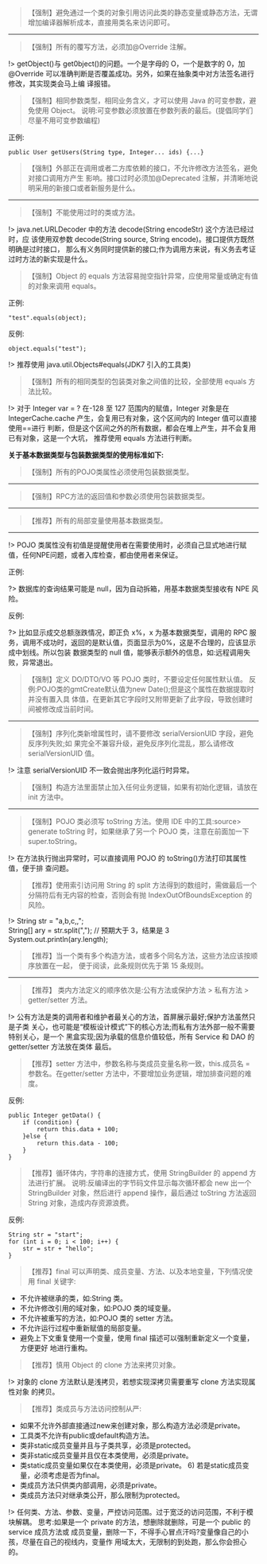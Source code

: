>【强制】避免通过一个类的对象引用访问此类的静态变量或静态方法，无谓增加编译器解析成本，直接用类名来访问即可。

---

>【强制】所有的覆写方法，必须加@Override 注解。

!> getObject()与 get0bject()的问题。一个是字母的 O，一个是数字的 0，加@Override 可以准确判断是否覆盖成功。另外，如果在抽象类中对方法签名进行修改，其实现类会马上编 译报错。

>【强制】相同参数类型，相同业务含义，才可以使用 Java 的可变参数，避免使用 Object。 说明:可变参数必须放置在参数列表的最后。(提倡同学们尽量不用可变参数编程)

正例:
```
public User getUsers(String type, Integer... ids) {...}
```
>【强制】外部正在调用或者二方库依赖的接口，不允许修改方法签名，避免对接口调用方产生 影响。接口过时必须加@Deprecated 注解，并清晰地说明采用的新接口或者新服务是什么。

---

>【强制】不能使用过时的类或方法。

!> java.net.URLDecoder 中的方法 decode(String encodeStr) 这个方法已经过时，应 该使用双参数 decode(String source, String encode)。接口提供方既然明确是过时接口， 那么有义务同时提供新的接口;作为调用方来说，有义务去考证过时方法的新实现是什么。

>【强制】Object 的 equals 方法容易抛空指针异常，应使用常量或确定有值的对象来调用 equals。  

正例:
```
"test".equals(object);
```
反例:
```
object.equals("test");
```
!> 推荐使用 java.util.Objects#equals(JDK7 引入的工具类)


>【强制】所有的相同类型的包装类对象之间值的比较，全部使用 equals 方法比较。

!> 对于 Integer var = ? 在-128 至 127 范围内的赋值，Integer 对象是在 IntegerCache.cache 产生，会复用已有对象，这个区间内的 Integer 值可以直接使用==进行 判断，但是这个区间之外的所有数据，都会在堆上产生，并不会复用已有对象，这是一个大坑， 推荐使用 equals 方法进行判断。

**关于基本数据类型与包装数据类型的使用标准如下:**  
>【强制】所有的POJO类属性必须使用包装数据类型。

---

>【强制】RPC方法的返回值和参数必须使用包装数据类型。

---

>【推荐】所有的局部变量使用基本数据类型。

---

!> POJO 类属性没有初值是提醒使用者在需要使用时，必须自己显式地进行赋值，任何NPE问题，或者入库检查，都由使用者来保证。

正例:  

?> 数据库的查询结果可能是 null，因为自动拆箱，用基本数据类型接收有 NPE 风险。

反例:  

?> 比如显示成交总额涨跌情况，即正负 x%，x 为基本数据类型，调用的 RPC 服务，调用不成功时，返回的是默认值，页面显示为0%，这是不合理的，应该显示成中划线。所以包装 数据类型的 null 值，能够表示额外的信息，如:远程调用失败，异常退出。

>【强制】定义 DO/DTO/VO 等 POJO 类时，不要设定任何属性默认值。 反例:POJO类的gmtCreate默认值为new Date();但是这个属性在数据提取时并没有置入具 体值，在更新其它字段时又附带更新了此字段，导致创建时间被修改成当前时间。

---

>【强制】序列化类新增属性时，请不要修改 serialVersionUID 字段，避免反序列失败;如 果完全不兼容升级，避免反序列化混乱，那么请修改 serialVersionUID 值。

!> 注意 serialVersionUID 不一致会抛出序列化运行时异常。

>【强制】构造方法里面禁止加入任何业务逻辑，如果有初始化逻辑，请放在 init 方法中。

---

>【强制】POJO 类必须写 toString 方法。使用 IDE 中的工具:source> generate toString 时，如果继承了另一个 POJO 类，注意在前面加一下 super.toString。

!> 在方法执行抛出异常时，可以直接调用 POJO 的 toString()方法打印其属性值，便于排 查问题。

>【推荐】使用索引访问用 String 的 split 方法得到的数组时，需做最后一个分隔符后有无内容的检查，否则会有抛 IndexOutOfBoundsException 的风险。

!>  String str = "a,b,c,,";  
String[] ary = str.split(","); // 预期大于 3，结果是 3 System.out.println(ary.length);

>【推荐】当一个类有多个构造方法，或者多个同名方法，这些方法应该按顺序放置在一起， 便于阅读，此条规则优先于第 15 条规则。

---

>【推荐】 类内方法定义的顺序依次是:公有方法或保护方法 > 私有方法 > getter/setter
方法。

!> 公有方法是类的调用者和维护者最关心的方法，首屏展示最好;保护方法虽然只是子类 关心，也可能是“模板设计模式”下的核心方法;而私有方法外部一般不需要特别关心，是一个 黑盒实现;因为承载的信息价值较低，所有 Service 和 DAO 的 getter/setter 方法放在类体 最后。

>【推荐】setter 方法中，参数名称与类成员变量名称一致，this.成员名 = 参数名。在getter/setter 方法中，不要增加业务逻辑，增加排查问题的难度。

反例:
```
public Integer getData() {
    if (condition) {
        return this.data + 100; 
    }else {
        return this.data - 100; 
    }
}
```
>【推荐】循环体内，字符串的连接方式，使用 StringBuilder 的 append 方法进行扩展。 说明:反编译出的字节码文件显示每次循环都会 new 出一个 StringBuilder 对象，然后进行 append 操作，最后通过 toString 方法返回 String 对象，造成内存资源浪费。

反例:
```
String str = "start";
for (int i = 0; i < 100; i++) {
    str = str + "hello"; 
}
```
>【推荐】final 可以声明类、成员变量、方法、以及本地变量，下列情况使用 final 关键字:  

- 不允许被继承的类，如:String 类。
- 不允许修改引用的域对象，如:POJO 类的域变量。
- 不允许被重写的方法，如:POJO 类的 setter 方法。
- 不允许运行过程中重新赋值的局部变量。
- 避免上下文重复使用一个变量，使用 final 描述可以强制重新定义一个变量，方便更好 地进行重构。

>【推荐】慎用 Object 的 clone 方法来拷贝对象。

!> 对象的 clone 方法默认是浅拷贝，若想实现深拷贝需要重写 clone 方法实现属性对象 的拷贝。

>【推荐】类成员与方法访问控制从严:

- 如果不允许外部直接通过new来创建对象，那么构造方法必须是private。
- 工具类不允许有public或default构造方法。
- 类非static成员变量并且与子类共享，必须是protected。
- 类非static成员变量并且仅在本类使用，必须是private。
- 类static成员变量如果仅在本类使用，必须是private。 6) 若是static成员变量，必须考虑是否为final。
- 类成员方法只供类内部调用，必须是private。
- 类成员方法只对继承类公开，那么限制为protected。

!> 任何类、方法、参数、变量，严控访问范围。过于宽泛的访问范围，不利于模块解耦。 思考:如果是一个 private 的方法，想删除就删除，可是一个 public 的 service 成员方法或 成员变量，删除一下，不得手心冒点汗吗?变量像自己的小孩，尽量在自己的视线内，变量作 用域太大，无限制的到处跑，那么你会担心的。
